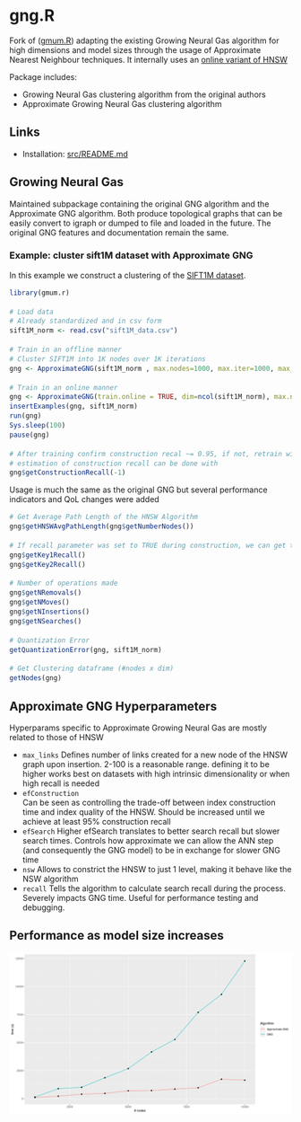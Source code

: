 # gng.R

Fork of (<a href="https://github.com/gmum/gmum.r">gmum.R</a>) adapting the existing Growing Neural Gas algorithm for high dimensions and model sizes through the usage of Approximate Nearest Neighbour techniques. It internally uses an <a href="https://github.com/andrusha97/online-hnsw">online variant of HNSW</a>

Package includes:
* Growing Neural Gas clustering algorithm from the original authors
* Approximate Growing Neural Gas clustering algorithm

## Links
* Installation: [src/README.md](src/README.md)

## Growing Neural Gas

Maintained subpackage containing the original GNG algorithm and the Approximate GNG algorithm. Both produce topological graphs that can be easily convert to igraph or dumped to file and loaded in the future. The original GNG features and documentation remain the same.


### Example: cluster sift1M dataset with Approximate GNG

In this example we construct a clustering of the <a href="http://corpus-texmex.irisa.fr/">SIFT1M dataset</a>. 
```R
library(gmum.r)

# Load data
# Already standardized and in csv form
sift1M_norm <- read.csv("sift1M_data.csv")

# Train in an offline manner
# Cluster SIFT1M into 1K nodes over 1K iterations
gng <- ApproximateGNG(sift1M_norm , max.nodes=1000, max.iter=1000, max_links = 16, efSearch = 16, efConstruction = 32)

# Train in an online manner
gng <- ApproximateGNG(train.online = TRUE, dim=ncol(sift1M_norm), max.nodes=1000, max_links = 16, efSearch = 16, efConstruction = 32)
insertExamples(gng, sift1M_norm)
run(gng)
Sys.sleep(100)
pause(gng)

# After training confirm construction recal ~= 0.95, if not, retrain with greater efConstruction parameter
# estimation of construction recall can be done with
gng$getConstructionRecall(-1)
```

Usage is much the same as the original GNG but several performance indicators and QoL changes were added
```R
# Get Average Path Length of the HNSW Algorithm
gng$getHNSWAvgPathLength(gng$getNumberNodes())

# If recall parameter was set to TRUE during construction, we can get the 2NN search recall with
gng$getKey1Recall()
gng$getKey2Recall()

# Number of operations made
gng$getNRemovals()
gng$getNMoves()
gng$getNInsertions()
gng$getNSearches()

# Quantization Error
getQuantizationError(gng, sift1M_norm)

# Get Clustering dataframe (#nodes x dim)
getNodes(gng)
```

## Approximate GNG Hyperparameters
Hyperparams specific to Approximate Growing Neural Gas are mostly related to those of HNSW
* `max_links` Defines number of links created for a new node of the HNSW graph upon insertion. 2-100 is a reasonable range. defining it to be higher works best on datasets with high intrinsic dimensionality or when high recall is needed
* `efConstruction` 	
Can be seen as controlling the trade-off between index construction time and index quality of the HNSW. Should be increased until we achieve at least 95% construction recall
* `efSearch` Higher efSearch translates to better search recall but slower search times. Controls how approximate we can allow the ANN step (and consequently the GNG model) to be in exchange for slower GNG time
* `nsw` Allows to constrict the HNSW to just 1 level, making it behave like the NSW algorithm
* `recall` Tells the algorithm to calculate search recall during the process. Severely impacts GNG time. Useful for performance testing and debugging.

## Performance as model size increases
![Performance](https://github.com/Silveryu/gng.r/blob/master/R/Figures/approxGNG_time_nnodes.png)




